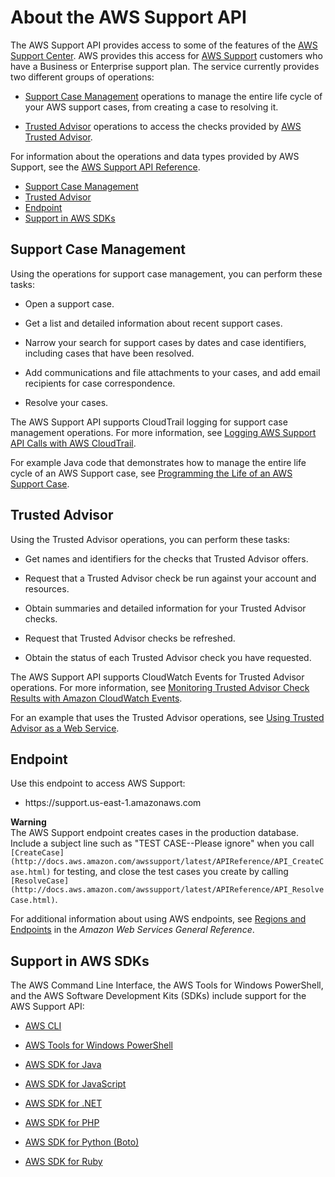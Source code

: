 # About the AWS Support API<a name="Welcome"></a>

The AWS Support API provides access to some of the features of the [AWS Support Center](https://console.aws.amazon.com/support/home#/)\. AWS provides this access for [AWS Support](https://aws.amazon.com/premiumsupport/) customers who have a Business or Enterprise support plan\. The service currently provides two different groups of operations:

+ [Support Case Management](#casemanagement) operations to manage the entire life cycle of your AWS support cases, from creating a case to resolving it\. 

+ [Trusted Advisor](#trustedadvisorsection) operations to access the checks provided by [AWS Trusted Advisor](https://aws.amazon.com/premiumsupport/trustedadvisor/)\. 

For information about the operations and data types provided by AWS Support, see the [AWS Support API Reference](http://docs.aws.amazon.com/awssupport/latest/APIReference/)\. 


+ [Support Case Management](#casemanagement)
+ [Trusted Advisor](#trustedadvisorsection)
+ [Endpoint](#endpoint)
+ [Support in AWS SDKs](#sdksupport)

## Support Case Management<a name="casemanagement"></a>

Using the operations for support case management, you can perform these tasks:

+ Open a support case\. 

+ Get a list and detailed information about recent support cases\. 

+ Narrow your search for support cases by dates and case identifiers, including cases that have been resolved\. 

+ Add communications and file attachments to your cases, and add email recipients for case correspondence\. 

+ Resolve your cases\. 

The AWS Support API supports CloudTrail logging for support case management operations\. For more information, see [Logging AWS Support API Calls with AWS CloudTrail](logging-using-cloudtrail.md)\.

For example Java code that demonstrates how to manage the entire life cycle of an AWS Support case, see [Programming the Life of an AWS Support Case](Case_Life_Cycle.md)\. 

## Trusted Advisor<a name="trustedadvisorsection"></a>

Using the Trusted Advisor operations, you can perform these tasks:

+ Get names and identifiers for the checks that Trusted Advisor offers\.

+ Request that a Trusted Advisor check be run against your account and resources\. 

+ Obtain summaries and detailed information for your Trusted Advisor checks\. 

+ Request that Trusted Advisor checks be refreshed\. 

+ Obtain the status of each Trusted Advisor check you have requested\. 

The AWS Support API supports CloudWatch Events for Trusted Advisor operations\. For more information, see [Monitoring Trusted Advisor Check Results with Amazon CloudWatch Events](cloudwatch-events-ta.md)\.

For an example that uses the Trusted Advisor operations, see [Using Trusted Advisor as a Web Service](trustedadvisor.md)\. 

## Endpoint<a name="endpoint"></a>

Use this endpoint to access AWS Support:

+ https://support\.us\-east\-1\.amazonaws\.com

**Warning**  
The AWS Support endpoint creates cases in the production database\. Include a subject line such as "TEST CASE\-\-Please ignore" when you call `[CreateCase](http://docs.aws.amazon.com/awssupport/latest/APIReference/API_CreateCase.html)` for testing, and close the test cases you create by calling `[ResolveCase](http://docs.aws.amazon.com/awssupport/latest/APIReference/API_ResolveCase.html)`\. 

For additional information about using AWS endpoints, see [Regions and Endpoints](http://docs.aws.amazon.com/general/latest/gr/rande.html) in the *Amazon Web Services General Reference*\.

## Support in AWS SDKs<a name="sdksupport"></a>

The AWS Command Line Interface, the AWS Tools for Windows PowerShell, and the AWS Software Development Kits \(SDKs\) include support for the AWS Support API:

+ [AWS CLI](http://docs.aws.amazon.com/cli/latest/reference/support/index.html)

+ [AWS Tools for Windows PowerShell](http://docs.aws.amazon.com/powershell/latest/reference/items/AWS_Support_API_cmdlets.html)

+ [AWS SDK for Java](http://docs.aws.amazon.com/AWSJavaSDK/latest/javadoc/index.html?com/amazonaws/services/support/AWSSupport.html)

+ [AWS SDK for JavaScript](http://docs.aws.amazon.com/AWSJavaScriptSDK/latest/AWS/Support.html)

+ [AWS SDK for \.NET](http://docs.aws.amazon.com/sdkfornet/v3/apidocs/items/AWSSupport/NAWSSupport.html)

+ [AWS SDK for PHP](http://docs.aws.amazon.com/aws-sdk-php/v3/api/api-support-2013-04-15.html)

+ [AWS SDK for Python \(Boto\)](http://boto.readthedocs.org/en/latest/support_tut.html)

+ [AWS SDK for Ruby](http://docs.aws.amazon.com/sdkforruby/api/Aws/Support.html)